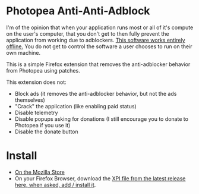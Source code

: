 # Photopea Anti-Anti-Adblock
I'm of the opinion that when your application runs most or all of it's compute on the user's computer, that you don't get to then fully prevent the application from working due to adblockers. [This software works entirely offline.](https://github.com/suzuke/photopea) You do not get to control the software a user chooses to run on their own machine.

This is a simple Firefox extension that removes the anti-adblocker behavior from Photopea using patches.

This extension does not:
- Block ads (it removes the anti-adblocker behavior, but not the ads themselves)
- "Crack" the application (like enabling paid status)
- Disable telemetry
- Disable popups asking for donations (I still encourage you to donate to Photopea if you use it)
- Disable the donate button

# Install
- [On the Mozilla Store](https://addons.mozilla.org/en-US/firefox/addon/photopea-anti-anti-adblock/)
- On your Firefox Browser, download the [XPI file from the latest release here, when asked, add / install it](https://github.com/PhuckenStuff/photopea-anti-anti-adblock/releases).
